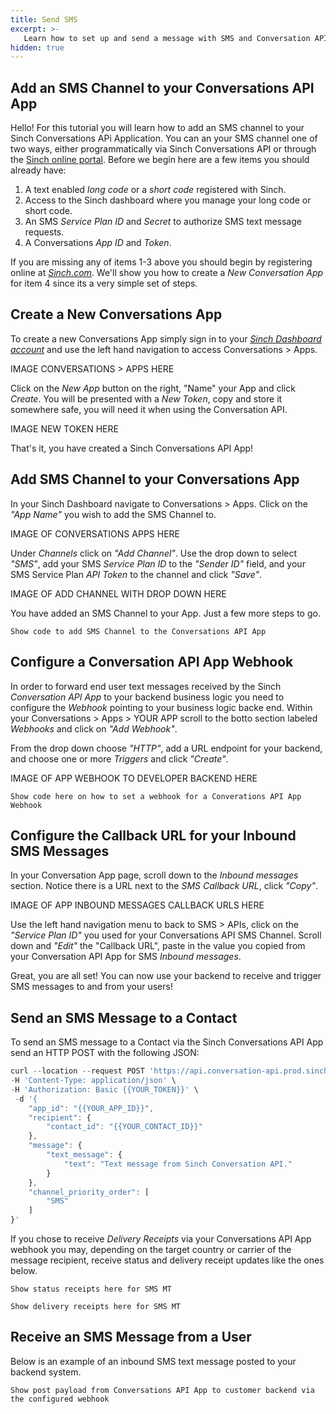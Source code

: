 ```yaml
---
title: Send SMS  
excerpt: >-
   Learn how to set up and send a message with SMS and Conversation API.
hidden: true
---
```


## Add an SMS Channel to your Conversations API App
Hello!  For this tutorial you will learn how to add an SMS channel to your Sinch Conversations APi Application.  You can an your SMS channel one of two ways, either programmatically via Sinch Conversations API or through the [Sinch online portal](https://dashboard.sinch.com).  Before we begin here are a few items you should already have:

1. A text enabled *long code* or a *short code* registered with Sinch.
2. Access to the Sinch dashboard where you manage your long code or short code.
3. An SMS *Service Plan ID* and *Secret* to authorize SMS text message requests.
4. A Conversations *App ID* and *Token*.

If you are missing any of items 1-3 above you should begin by registering online at [*Sinch.com*](https://sinch.com).  We'll show you how to create a *New Conversation App* for item 4 since its a very simple set of steps.

## Create a New Conversations App
To create a new Conversations App simply sign in to your [*Sinch Dashboard account*](https://dashboard.sinch.com) and use the left hand navigation to access Conversations > Apps.

IMAGE CONVERSATIONS > APPS HERE

Click on the *New App* button on the right, "Name" your App and click *Create*.  You will be presented with a *New Token*, copy and store it somewhere safe, you will need it when using the Conversation API.

IMAGE NEW TOKEN HERE

That's it, you have created a Sinch Conversations API App!

## Add SMS Channel to your Conversations App
In your Sinch Dashboard navigate to Conversations > Apps.  Click on the *"App Name"* you wish to add the SMS Channel to.

IMAGE OF CONVERSATIONS APPS HERE

Under *Channels* click on *"Add Channel"*.  Use the drop down to select *"SMS"*, add your SMS *Service Plan ID* to the *"Sender ID"* field, and your SMS Service Plan *API Token* to the channel and click *"Save"*.

IMAGE OF ADD CHANNEL WITH DROP DOWN HERE

You have added an SMS Channel to your App.  Just a few more steps to go.

```
Show code to add SMS Channel to the Conversations API App
```

## Configure a Conversation API App Webhook
In order to forward end user text messages received by the Sinch *Conversation API App* to your backend business logic you need to configure the *Webhook* pointing to your business logic backe end.  Within your Conversations > Apps > YOUR APP scroll to the botto section labeled *Webhooks* and click on *"Add Webhook"*.

From the drop down choose *"HTTP"*, add a URL endpoint for your backend, and choose one or more *Triggers* and click *"Create"*.

IMAGE OF APP WEBHOOK TO DEVELOPER BACKEND HERE

```
Show code here on how to set a webhook for a Converations API App Webhook
```

## Configure the Callback URL for your Inbound SMS Messages
In your Conversation App page, scroll down to the *Inbound messages* section.  Notice there is a URL next to the *SMS Callback URL*, click *"Copy"*.


IMAGE OF APP INBOUND MESSAGES CALLBACK URLS HERE

Use the left hand navigation menu to back to SMS > APIs, click on the *"Service Plan ID"* you used for your Conversations API SMS Channel.  Scroll down and *"Edit"* the "Callback URL", paste in the value you copied from your Conversation API App for SMS *Inbound messages*.

Great, you are all set!  You can now use your backend to receive and trigger SMS messages to and from your users!


## Send an SMS Message to a Contact
To send an SMS message to a Contact via the Sinch Conversations API App send an HTTP POST with the following JSON:

```javascript
curl --location --request POST 'https://api.conversation-api.prod.sinch.com/v1beta/accounts/{{YOUR_ACCOUNT_ID}}/messages:send' \
-H 'Content-Type: application/json' \
-H 'Authorization: Basic {{YOUR_TOKEN}}' \
 -d '{
    "app_id": "{{YOUR_APP_ID}}",
    "recipient": {
        "contact_id": "{{YOUR_CONTACT_ID}}"
    },
    "message": {
        "text_message": {
            "text": "Text message from Sinch Conversation API."
        }
    },
    "channel_priority_order": [
        "SMS"
    ]
}'
```
If you chose to receive *Delivery Receipts* via your Conversations API App webhook you may, depending on the target country or carrier of the message recipient, receive status and delivery receipt updates like the ones below.

```
Show status receipts here for SMS MT
```
```
Show delivery receipts here for SMS MT
```


## Receive an SMS Message from a User
Below is an example of an inbound SMS text message posted to your backend system.

```
Show post payload from Conversations API App to customer backend via the configured webhook
```



